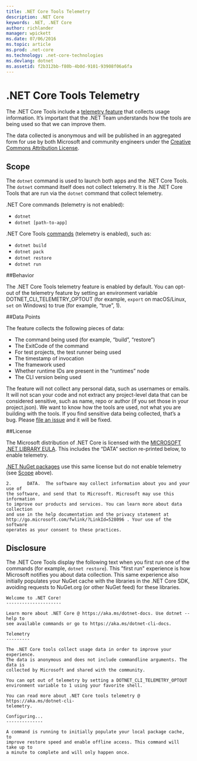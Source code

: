 ```yaml
---
title: .NET Core Tools Telemetry
description: .NET Core
keywords: .NET, .NET Core
author: richlander
manager: wpickett
ms.date: 07/06/2016
ms.topic: article
ms.prod: .net-core
ms.technology: .net-core-technologies
ms.devlang: dotnet
ms.assetid: f2b312bb-f80b-4b0d-9101-93908f06a6fa
---
```


# .NET Core Tools Telemetry

The .NET Core Tools include a [telemetry feature](https://github.com/dotnet/cli/pull/2145) that collects usage information. It’s important that the .NET Team understands how the tools are being used so that we can improve them.

The data collected is anonymous and will be published in an aggregated form for use by both Microsoft and community engineers under the [Creative Commons Attribution License](https://creativecommons.org/licenses/by/4.0/).

## Scope

The `dotnet` command is used to launch both apps and the .NET Core Tools. The `dotnet` command itself does not collect telemetry. It is the .NET Core Tools that are run via the `dotnet` command that collect telemetry.

.NET Core commands (telemetry is not enabled):

- `dotnet`
- `dotnet [path-to-app]`

.NET Core Tools [commands](index.md) (telemetry is enabled), such as:

- `dotnet build`
- `dotnet pack`
- `dotnet restore`
- `dotnet run`

##Behavior

The .NET Core Tools telemetry feature is enabled by default. You can opt-out of the telemetry feature by setting an environment variable DOTNET_CLI_TELEMETRY_OPTOUT (for example, `export` on macOS/Linux, `set` on Windows) to true (for example, “true”, 1).

##Data Points

The feature collects the following pieces of data:

- The command being used (for example, “build”, “restore”)
- The ExitCode of the command
- For test projects, the test runner being used
- The timestamp of invocation
- The framework used
- Whether runtime IDs are present in the “runtimes” node
- The CLI version being used

The feature will not collect any personal data, such as usernames or emails. It will not scan your code and not extract any project-level data that can be considered sensitive, such as name, repo or author (if you set those in your project.json). We want to know how the tools are used, not what you are building with the tools. If you find sensitive data being collected, that’s a bug. Please [file an issue](https://github.com/dotnet/cli/issues) and it will be fixed.

##License

The Microsoft distribution of .NET Core is licensed with the [MICROSOFT .NET LIBRARY EULA](https://aka.ms/dotnet-core-eula). This includes the “DATA” section re-printed below, to enable telemetry.

[.NET NuGet packages](https://www.nuget.org/profiles/dotnetframework) use this same license but do not enable telemetry (see [Scope](#scope) above).

```
2.      DATA.  The software may collect information about you and your use of
the software, and send that to Microsoft. Microsoft may use this information
to improve our products and services. You can learn more about data collection
and use in the help documentation and the privacy statement at
http://go.microsoft.com/fwlink/?LinkId=528096 . Your use of the software
operates as your consent to these practices.
```

## Disclosure

The .NET Core Tools display the following text when you first run one of the commands (for example, `dotnet restore`). This "first run" experience is how Microsoft notifies you about data collection. This same experience also initially populates your NuGet cache with the libraries in the .NET Core SDK, avoiding requests to NuGet.org (or other NuGet feed) for these libraries.

```
Welcome to .NET Core!
---------------------

Learn more about .NET Core @ https://aka.ms/dotnet-docs. Use dotnet --help to
see available commands or go to https://aka.ms/dotnet-cli-docs.

Telemetry
---------

The .NET Core tools collect usage data in order to improve your experience.
The data is anonymous and does not include commandline arguments. The data is
collected by Microsoft and shared with the community.

You can opt out of telemetry by setting a DOTNET_CLI_TELEMETRY_OPTOUT
environment variable to 1 using your favorite shell.

You can read more about .NET Core tools telemetry @ https://aka.ms/dotnet-cli-
telemetry.

Configuring...
--------------

A command is running to initially populate your local package cache, to
improve restore speed and enable offline access. This command will take up to
a minute to complete and will only happen once. 
```
